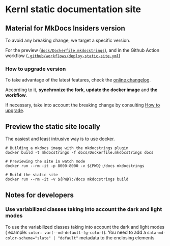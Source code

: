 # Kernl static documentation site

## Material for MkDocs Insiders version

To avoid any breaking change, we target a specific version.

For the preview ([`docs/Dockerfile.mkdocstrings`](Dockerfile.mkdocstrings)),
and in the Github Action
workflow ([`.github/workflows/deploy-static-site.yml`](../.github/workflows/deploy-static-site.yml))

### How to upgrade version

To take advantage of the latest features, check
the [online changelog](https://squidfunk.github.io/mkdocs-material/insiders/changelog/).

According to it, **synchronize the fork**, **update the docker image** and **the workflow**.

If necessary, take into account the breaking change by
consulting [How to upgrade](https://squidfunk.github.io/mkdocs-material/upgrade/).

## Preview the static site locally

The easiest and least intrusive way is to use docker.

```shell
# Building a mkdocs image with the mkdocstrings plugin
docker build -t mkdocstrings -f docs/Dockerfile.mkdocstrings docs
```

```shell
# Previewing the site in watch mode
docker run --rm -it -p 8000:8000 -v ${PWD}:/docs mkdocstrings
```

```shell
# Build the static site
docker run --rm -it -v ${PWD}:/docs mkdocstrings build
```

## Notes for developers

### Use variabilized classes taking into account the dark and light modes

To use the variabilized classes taking into account the dark and light modes (
example: `color: var(--md-default-fg-color)`).
You need to add a `data-md-color-scheme="slate" | "default"` metadata to the enclosing elements
